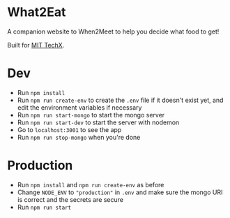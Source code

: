 # What2Eat

A companion website to When2Meet to help you decide what food to get!

Built for [MIT TechX](https://techx.io).

# Dev
* Run `npm install`
* Run `npm run create-env` to create the `.env` file if it doesn't exist yet, and edit the environment variables if necessary
* Run `npm run start-mongo` to start the mongo server
* Run `npm run start-dev` to start the server with nodemon
* Go to `localhost:3001` to see the app
* Run `npm run stop-mongo` when you're done

# Production
* Run `npm install` and `npm run create-env` as before
* Change `NODE_ENV` to `"production"` in `.env` and make sure the mongo URI is correct and the secrets are secure
* Run `npm run start`
